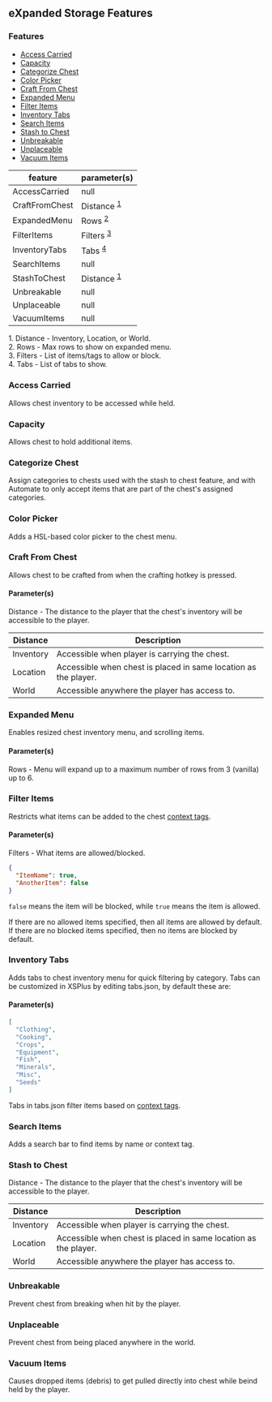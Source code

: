 ﻿## eXpanded Storage Features

### Features

* [Access Carried](#access-carried)
* [Capacity](#capacity)
* [Categorize Chest](#categorize-chest)
* [Color Picker](#color-picker)
* [Craft From Chest](#craft-from-chest)
* [Expanded Menu](#expanded-menu)
* [Filter Items](#filter-items)
* [Inventory Tabs](#inventory-tabs)
* [Search Items](#search-items)
* [Stash to Chest](#stash-to-chest)
* [Unbreakable](#unbreakable)
* [Unplaceable](#unplaceable)
* [Vacuum Items](#vacuum-items)

feature         | parameter(s)
----------------|--------------
AccessCarried   | null 
CraftFromChest  | Distance <sup>[1](#distance)</sup>
ExpandedMenu    | Rows <sup>[2](#rows)</sup>
FilterItems     | Filters <sup>[3](#filters)</sup>
InventoryTabs   | Tabs <sup>[4](#tabs)</sup>
SearchItems     | null
StashToChest    | Distance <sup>[1](#distance)</sup>
Unbreakable     | null 
Unplaceable     | null 
VacuumItems     | null 

<span id="distance">1.</span> Distance - Inventory, Location, or World.  
<span id="rows">2.</span> Rows - Max rows to show on expanded menu.  
<span id="filters">3.</span> Filters - List of items/tags to allow or block.  
<span id="tabs">4.</span> Tabs - List of tabs to show.  

### Access Carried

Allows chest inventory to be accessed while held.

### Capacity

Allows chest to hold additional items.

### Categorize Chest

Assign categories to chests used with the stash to chest feature, and with Automate to only accept
items that are part of the chest's assigned categories.

### Color Picker

Adds a HSL-based color picker to the chest menu.

### Craft From Chest

Allows chest to be crafted from when the crafting hotkey is pressed.

#### Parameter(s)

Distance - The distance to the player that the chest's inventory will be accessible to the player.

Distance    | Description
------------|-------------
Inventory   | Accessible when player is carrying the chest.
Location    | Accessible when chest is placed in same location as the player.
World       | Accessible anywhere the player has access to.

### Expanded Menu

Enables resized chest inventory menu, and scrolling items.

#### Parameter(s)

Rows - Menu will expand up to a maximum number of rows from 3 (vanilla) up to 6.

### Filter Items

Restricts what items can be added to the chest [context tags](https://github.com/ImJustMatt/StardewMods/blob/develop/XSLite/docs/content-pack.md#context-tags).

#### Parameter(s)

Filters - What items are allowed/blocked.

```json
{
  "ItemName": true,
  "AnotherItem": false
}
```

`false` means the item will be blocked, while `true` means the item is allowed.

If there are no allowed items specified, then all items are allowed by default.  
If there are no blocked items specified, then no items are blocked by default.

### Inventory Tabs

Adds tabs to chest inventory menu for quick filtering by category. Tabs can be customized in XSPlus by editing tabs.json, by default these are:

#### Parameter(s)

```json
[
  "Clothing",
  "Cooking",
  "Crops",
  "Equipment",
  "Fish",
  "Minerals",
  "Misc",
  "Seeds"
]
```

Tabs in tabs.json filter items based on [context tags](https://github.com/ImJustMatt/StardewMods/blob/develop/XSLite/docs/content-pack.md#context-tags).

### Search Items

Adds a search bar to find items by name or context tag.

### Stash to Chest

Distance - The distance to the player that the chest's inventory will be accessible to the player.

Distance    | Description
------------|-------------
Inventory   | Accessible when player is carrying the chest.
Location    | Accessible when chest is placed in same location as the player.
World       | Accessible anywhere the player has access to.


### Unbreakable

Prevent chest from breaking when hit by the player.

### Unplaceable

Prevent chest from being placed anywhere in the world.

### Vacuum Items

Causes dropped items (debris) to get pulled directly into chest while beind held by the player.